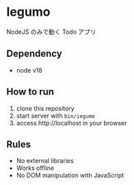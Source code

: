 # Iegumo

NodeJS のみで動く Todo アプリ

## Dependency

- node v18

## How to run

1. clone this repository
2. start server with `bin/iegumo`
3. access http://localhost in your browser

## Rules

- No external libraries
- Works offline
- No DOM manipulation with JavaScript

